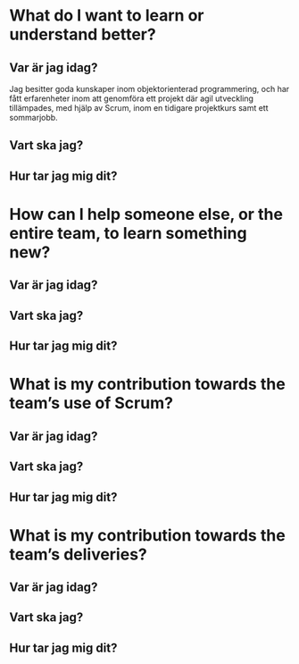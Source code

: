 # What do I want to learn or understand better?
  
##  Var är jag idag?  
Jag besitter goda kunskaper inom objektorienterad programmering, och har fått erfarenheter inom att genomföra ett projekt där agil utveckling tillämpades, med hjälp av Scrum, inom en tidigare projektkurs samt ett sommarjobb. 
  
##  Vart ska jag?  
    

##  Hur tar jag mig dit?  

# How can I help someone else, or the entire team, to learn something new?
  
##  Var är jag idag?  
  
##  Vart ska jag?  
  
##  Hur tar jag mig dit?  

# What is my contribution towards the team’s use of Scrum?  
  
##  Var är jag idag?  
  
##  Vart ska jag?  
  
##  Hur tar jag mig dit?  

# What is my contribution towards the team’s deliveries?
  
##  Var är jag idag?  
  
##  Vart ska jag?  
  
##  Hur tar jag mig dit?  
